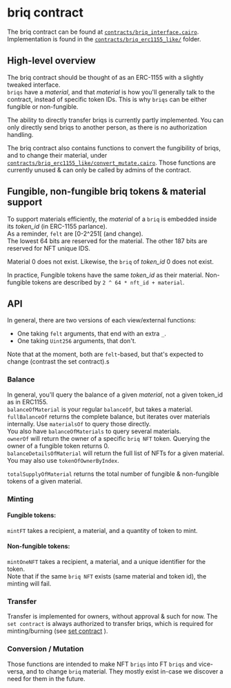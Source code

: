 # briq contract

The briq contract can be found at [`contracts/briq_interface.cairo`](../../contracts/briq_interface.cairo).  
Implementation is found in the [`contracts/briq_erc1155_like/`](../../contracts/briq_erc1155_like/) folder.

## High-level overview

The briq contract should be thought of as an ERC-1155 with a slightly tweaked interface.  
`briqs` have a _material_, and that _material_ is how you'll generally talk to the contract, instead of specific token IDs. This is why `briqs` can be either fungible or non-fungible.

The ability to directly transfer briqs is currently partly implemented. You can only directly send briqs to another person, as there is no authorization handling.

The briq contract also contains functions to convert the fungibility of briqs, and to change their material, under [`contracts/briq_erc1155_like/convert_mutate.cairo`](../../contracts/briq_erc1155_like/convert_mutate.cairo). Those functions are currently unused & can only be called by admins of the contract.

## Fungible, non-fungible briq tokens & material support

To support materials efficiently, the _material_ of a `briq` is embedded inside its *token_id* (in ERC-1155 parlance).  
As a reminder, `felt` are [0-2^251[ (and change).  
The lowest 64 bits are reserved for the material. The other 187 bits are reserved for NFT unique IDS.

Material 0 does not exist. Likewise, the `briq` of *token_id* 0 does not exist.

In practice, Fungible tokens have the same *token_id* as their material. Non-fungible tokens are described by `2 ^ 64 * nft_id + material`.

## API

In general, there are two versions of each view/external functions:
- One taking `felt` arguments, that end with an extra `_`.
- One taking `Uint256` arguments, that don't.

Note that at the moment, both are `felt`-based, but that's expected to change (contrast the set contract).s

### Balance

In general, you'll query the balance of a given _material_, not a given token_id as in ERC1155.  
`balanceOfMaterial` is your regular `balanceOf`, but takes a material. `fullBalanceOf` returns the complete balance, but iterates over materials internally. Use `materialsOf` to query those directly.  
You also have `balanceOfMaterials` to query several materials.  
`ownerOf` will return the owner of a specific `briq NFT` token. Querying the owner of a fungible token returns 0.  
`balanceDetailsOfMaterial` will return the full list of NFTs for a given material. You may also use `tokenOfOwnerByIndex`.

`totalSupplyOfMaterial` returns the total number of fungible & non-fungible tokens of a given material.

### Minting

#### Fungible tokens:
`mintFT` takes a recipient, a material, and a quantity of token to mint.

#### Non-fungible tokens:
`mintOneNFT` takes a recipient, a material, and a unique identifier for the token.  
Note that if the same `briq NFT` exists (same material and token id), the minting will fail.

### Transfer

Transfer is implemented for owners, without approval & such for now.
The `set contract` is always authorized to transfer briqs, which is required for minting/burning (see [set contract](../set/Readme.md) ).

### Conversion / Mutation

Those functions are intended to make NFT `briqs` into FT `briqs` and vice-versa, and to change `briq` material. They mostly exist in-case we discover a need for them in the future.
